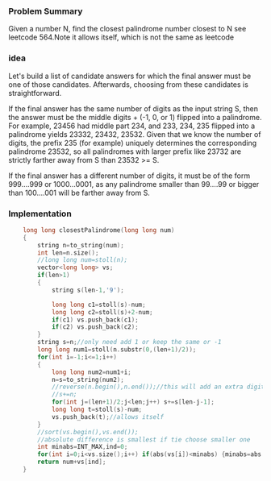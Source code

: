 ### Problem Summary
Given a number N, find the closest palindrome number closest to N
see leetcode 564.Note it allows itself, which is not the same as leetcode

### idea
Let's build a list of candidate answers for which the final answer must be one of those candidates. Afterwards, choosing from these candidates is straightforward.

If the final answer has the same number of digits as the input string S, then the answer must be the middle digits + (-1, 0, or 1) flipped into a palindrome. For example, 23456 had middle part 234, and 233, 234, 235 flipped into a palindrome yields 23332, 23432, 23532. Given that we know the number of digits, the prefix 235 (for example) uniquely determines the corresponding palindrome 23532, so all palindromes with larger prefix like 23732 are strictly farther away from S than 23532 >= S.

If the final answer has a different number of digits, it must be of the form 999....999 or 1000...0001, as any palindrome smaller than 99....99 or bigger than 100....001 will be farther away from S.

### Implementation
```cpp
    long long closestPalindrome(long long num)
    {
        string n=to_string(num);
        int len=n.size();
        //long long num=stoll(n);
        vector<long long> vs;
        if(len>1)
        {
            string s(len-1,'9');

            long long c1=stoll(s)-num;
            long long c2=stoll(s)+2-num;
            if(c1) vs.push_back(c1);
            if(c2) vs.push_back(c2);
        }
        string s=n;//only need add 1 or keep the same or -1
        long long num1=stoll(n.substr(0,(len+1)/2));
        for(int i=-1;i<=1;i++)
        {
            long long num2=num1+i;
            n=s=to_string(num2);
            //reverse(n.begin(),n.end());//this will add an extra digit!!!wrong!
            //s+=n;
            for(int j=(len+1)/2;j<len;j++) s+=s[len-j-1];
            long long t=stoll(s)-num;
            vs.push_back(t);//allows itself
        }
        //sort(vs.begin(),vs.end());
        //absolute difference is smallest if tie choose smaller one
        int minabs=INT_MAX,ind=0;
        for(int i=0;i<vs.size();i++) if(abs(vs[i])<minabs) {minabs=abs(vs[i]);ind=i;}
        return num+vs[ind];
    }
```
